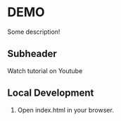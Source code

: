 # DEMO

Some description!

## Subheader

Watch tutorial on Youtube

## Local Development

1. Open index.html in your browser.
